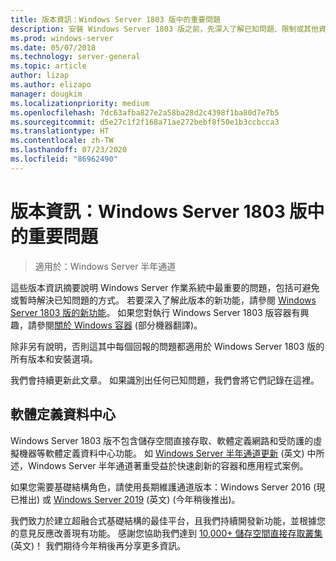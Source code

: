 ```yaml
---
title: 版本資訊：Windows Server 1803 版中的重要問題
description: 安裝 Windows Server 1803 版之前，先深入了解已知問題、限制或其他資訊
ms.prod: windows-server
ms.date: 05/07/2018
ms.technology: server-general
ms.topic: article
author: lizap
ms.author: elizapo
manager: dougkim
ms.localizationpriority: medium
ms.openlocfilehash: 7dc63afba827e2a58ba28d2c4398f1ba80d7e7b5
ms.sourcegitcommit: d5e27c1f2f168a71ae272bebf8f50e1b3ccbcca3
ms.translationtype: HT
ms.contentlocale: zh-TW
ms.lasthandoff: 07/23/2020
ms.locfileid: "86962490"
---
```

# <a name="release-notes-important-issues-in-windows-server-version-1803"></a>版本資訊：Windows Server 1803 版中的重要問題

>適用於：Windows Server 半年通道

這些版本資訊摘要說明 Windows Server 作業系統中最重要的問題，包括可避免或暫時解決已知問題的方式。 若要深入了解此版本的新功能，請參閱 [Windows Server 1803 版的新功能](whats-new-in-windows-server-1803.md)。 如果您對執行 Windows Server 1803 版容器有興趣，請參閱[關於 Windows 容器](/virtualization/windowscontainers/about/) \(部分機器翻譯\)。 

除非另有說明，否則這其中每個回報的問題都適用於 Windows Server 1803 版的所有版本和安裝選項。  

我們會持續更新此文章。 如果識別出任何已知問題，我們會將它們記錄在這裡。 


## <a name="software-defined-datacenter"></a>軟體定義資料中心

Windows Server 1803 版不包含儲存空間直接存取、軟體定義網路和受防護的虛擬機器等軟體定義資料中心功能。 如 [Windows Server 半年通道更新](https://cloudblogs.microsoft.com/windowsserver/2018/03/29/windows-server-semi-annual-channel-update/) \(英文\) 中所述，Windows Server 半年通道著重受益於快速創新的容器和應用程式案例。 

如果您需要基礎結構角色，請使用長期維護通道版本：Windows Server 2016 (現已推出) 或 [Windows Server 2019](https://cloudblogs.microsoft.com/windowsserver/2018/03/20/introducing-windows-server-2019-now-available-in-preview) \(英文\) (今年稍後推出)。

我們致力於建立超融合式基礎結構的最佳平台，且我們持續開發新功能，並根據您的意見反應改善現有功能。 感謝您協助我們達到 [10,000+ 儲存空間直接存取叢集](https://techcommunity.microsoft.com/t5/storage-at-microsoft/storage-spaces-direct-10-000-clusters-and-counting/ba-p/428185) \(英文\)！ 我們期待今年稍後再分享更多資訊。
